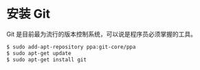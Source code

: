 # 安装 Git

Git 是目前最为流行的版本控制系统，可以说是程序员必须掌握的工具。

```bash
$ sudo add-apt-repository ppa:git-core/ppa
$ sudo apt-get update
$ sudo apt-get install git
```
